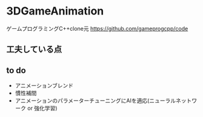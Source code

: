 # 3DGameAnimation

ゲームプログラミングC++clone元 https://github.com/gameprogcpp/code

## 工夫している点



## to do

- アニメーションブレンド
- 慣性補間
- アニメーションのパラメーターチューニングにAIを適応(ニューラルネットワーク or 強化学習)
